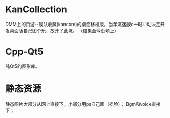 # KanCollection
DMM上的页游--舰队收藏(kancore)的桌面移植版，当年沉迷舰c一时冲动决定开发桌面版自己图个乐，故开了此坑。
（结果至今没填上）

# Cpp-Qt5
纯Qt5的图形库。

# 静态资源
静态图片大部分从网上直接下，小部分用ps自己画（捂脸）；
Bgm和voice直接下；


